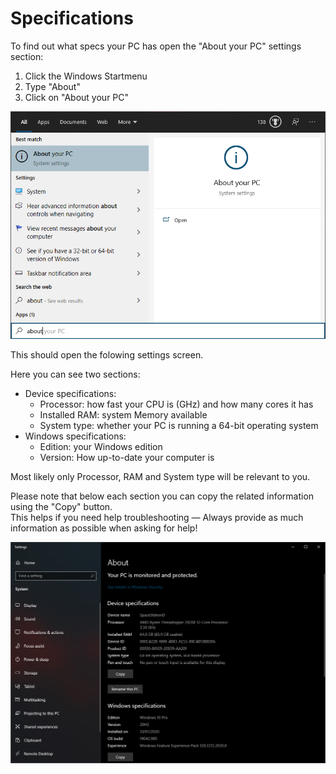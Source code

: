 # Specifications

To find out what specs your PC has open the "About your PC" settings section:

1. Click the Windows Startmenu
2. Type "About"
3. Click on "About your PC"

![Windows Search for "About"](/assets/Minecraft/windows-search-about.png)

This should open the folowing settings screen.

Here you can see two sections:

- Device specifications:
    - Processor: how fast your CPU is (GHz) and how many cores it has
    - Installed RAM: system Memory available
    - System type: whether your PC is running a 64-bit operating system
- Windows specifications:
    - Edition: your Windows edition
    - Version: How up-to-date your computer is

Most likely only Processor, RAM and System type will be relevant to you.

Please note that below each section you can copy the related information using the "Copy" button.  
This helps if you need help troubleshooting — Always provide as much information as possible when asking for help!

![Windows Search for "About"](/assets/Minecraft/windows-settings-about.png)
